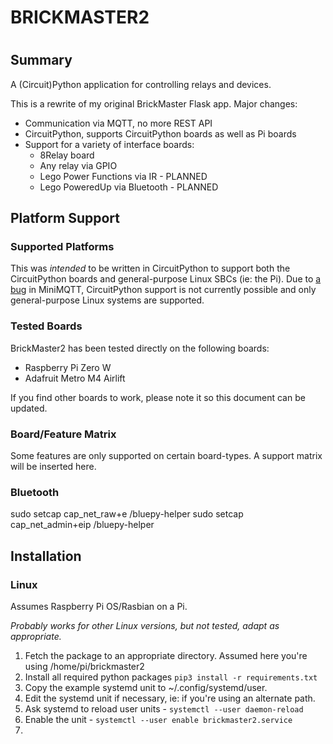 ####
#
# BRICKMASTER2
#
####

## Summary

A (Circuit)Python application for controlling relays and devices.

This is a rewrite of my original BrickMaster Flask app. Major changes:

* Communication via MQTT, no more REST API
* CircuitPython, supports CircuitPython boards as well as Pi boards
* Support for a variety of interface boards:
  * 8Relay board
  * Any relay via GPIO
  * Lego Power Functions via IR - PLANNED
  * Lego PoweredUp via Bluetooth - PLANNED

## Platform Support

### Supported Platforms
This was *intended* to be written in CircuitPython to support both the CircuitPython boards and general-purpose Linux 
SBCs (ie: the Pi). Due to [a bug](https://github.com/adafruit/Adafruit_CircuitPython_MiniMQTT/issues/148) in MiniMQTT, 
CircuitPython support is not currently possible and only general-purpose Linux systems are supported.

### Tested Boards

BrickMaster2 has been tested directly on the following boards:
* Raspberry Pi Zero W
* Adafruit Metro M4 Airlift

If you find other boards to work, please note it so this document can be updated.

### Board/Feature Matrix

Some features are only supported on certain board-types. A support matrix will be inserted here.

### Bluetooth
sudo setcap cap_net_raw+e      <PATH>/bluepy-helper
sudo setcap cap_net_admin+eip   <PATH>/bluepy-helper


## Installation

### Linux

Assumes Raspberry Pi OS/Rasbian on a Pi.

_Probably works for other Linux versions, but not tested, adapt as appropriate._

1. Fetch the package to an appropriate directory. Assumed here you're using /home/pi/brickmaster2
2. Install all required python packages
   `pip3 install -r requirements.txt`
3. Copy the example systemd unit to ~/.config/systemd/user.
4. Edit the systemd unit if necessary, ie: if you're using an alternate path.
5. Ask systemd to reload user units - `systemctl --user daemon-reload`
6. Enable the unit - `systemctl --user enable brickmaster2.service`
7. 
